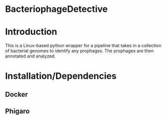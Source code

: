 # BacteriophageDetective

# Introduction
This is a Linux-based python wrapper for a pipeline that takes in a collection of bacterial genomes to identify any prophages. The prophages are then annotated and analyzed.

# Installation/Dependencies

## Docker
## Phigaro

